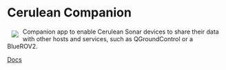 # Cerulean Companion

<a href="https://ceruleansonar.com/">
<img src="https://avatars2.githubusercontent.com/u/57329052?v=3&s=200" align="left" hspace="10" vspace="6">
</a>


Companion app to enable Cerulean Sonar devices to share their data with other hosts and services, such as QGroundControl or a BlueROV2. 

[Docs](https://ceruleansonar.github.io/Cerulean-Companion/)
